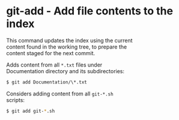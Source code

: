 # git-add - Add file contents to the index  

This command updates the index using the current  
content found in the working tree, to prepare the  
content staged for the next commit.  

Adds content from all `*.txt` files under  
Documentation directory and its subdirectories:  

```sh
$ git add Documentation/\*.txt
```

Considers adding content from all `git-*.sh`  
scripts:  

```sh
$ git add git-*.sh
```
